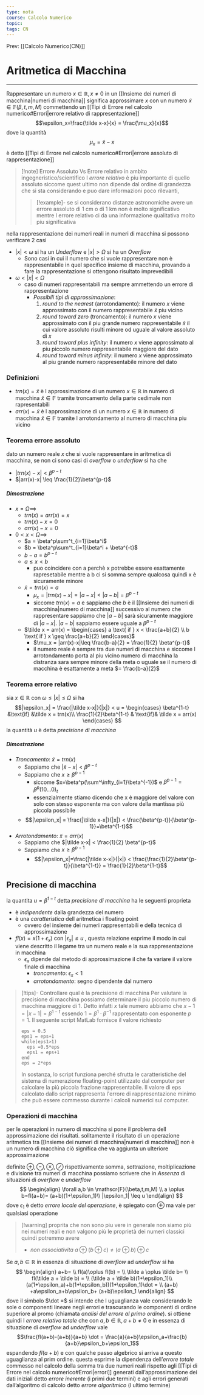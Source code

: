 ```yaml
---
type: nota
course: Calcolo Numerico
topic: 
tags: CN
---
```


Prev: [[Calcolo Numerico(CN)]]

# Aritmetica di Macchina
---
Rappresentare un numero  $x \in \mathbb{R} ,x   \not =0$  in un [[Insieme dei numeri di macchina|numeri di macchina]] significa approssimare $x$ con un numero $\tilde{x} \in \mathbb{F}(\beta,t,m,M)$ commettendo un [[Tipi di Errore nel calcolo numerico#Errori|errore relativo di rappresentazione]]
$$\epsilon_x=\frac{\tilde x-x}{x} = \frac{\mu_x}{x}$$
dove la quantità $$\mu_x = \tilde x -x$$ è detto [[Tipi di Errore nel calcolo numerico#Errori|errore assoluto di rappresentazione]]

>[!note] Errore Assoluto Vs Errore relativo
>in ambito ingegneristico/scientifico l _errore relativo_ è piu importante di quello assoluto siccome quest ultimo non dipende dal ordine di grandezza che si sta considerando e puo dare informazioni poco rilevanti, 
>> [!example]- 
>> se si considerano distanze astronomiche avere un errore assoluto di 1 cm o di 1 km non è molto significativo mentre l errore relativo ci da una informazione qualitativa molto piu significativa

nella rappresentazione dei numeri reali in numeri di macchina si possono verificare 2 casi
- $|x|< \omega$ si ha un _Underflow_ e $|x|>\Omega$ si ha un _Overflow_ 
	- Sono casi in cui il numero che si vuole rappresentare non è rappresentabile in quel specifico insieme di macchina, provando a fare la rappresentazione si ottengono risultato imprevedibili
- $\omega < |x| < \Omega$
	- caso di numeri rappresentabili ma sempre ammettendo un errore di rappresentazione 
		- _Possibili tipi di approssimazione_:
			1. _round to the nearest_ (arrotondamento): il numero $x$ viene approssimato con il numero rappresentabile $\tilde x$ piu vicino
			2. _round toward zero_ (troncamento): il numero $x$ viene approssimato con il piu grande numero rappresentabile $\tilde x$ il cui valore assoluto risulti minore od uguale al valore assoluto di $x$
			3. _round toward plus infinity_: il numero $x$ viene approssimato al piu piccolo numero rappresentabile maggiore del dato
			4. _round toward minus infinity_: il numero $x$ viene approssimato al piu grande numero rappresentabile minore del dato

### Definizioni
- $trn(x) = \tilde x$ è l approssimazione di un numero $x \in \mathbb{R}$ in numero di macchina $\tilde x \in \mathbb{F}$ tramite troncamento della parte cedimale non rapresentabili  
- $arr(x)= \tilde x$ è l approssimazione di un numero $x \in \mathbb{R}$ in numero di macchina $\tilde x \in \mathbb{F}$ tramite l arrotondamento al numero di macchina piu vicino 

### Teorema errore assoluto
 dato un numero reale $x$ che si vuole rappresentare in aritmetica di macchina, se non ci sono casi di _overflow_ o _underflow_ si ha che 
 - $|trn(x)-x| < \beta^{p-t}$
 - $|arr(x)-x| \leq \frac{1}{2}\beta^{p-t}$

##### Dimostrazione
- $x = \Omega \implies$
	- $trn(x)=arr(x)=x$
	- $trn(x)-x =0$
	- $arr(x) -x =0$
- $0 <x<\Omega \implies$
	- $a = \beta^p\sum^t_{i=1}\beta^i$
	- $b = \beta^p\sum^t_{i=1}\beta^i + \beta^{-t}$
	- $b-a = b^{p-t}$
	- $a \leq x < b$
		- puo coincidere con a perchè x potrebbe essere esattamente rapresetabile mentre a b ci si somma sempre qualcosa quindi x è sicuramente minore
	- $\tilde x = trn(x) = a$
		- $\mu_x = |trn(x)-x|=|a-x|<|a-b| = \beta^{p-t}$
		- siccome $trn(x) = a$ e sappiamo che $b$ è il [[Insieme dei numeri di macchina|numero di macchina]] successivo  al numero che rappresentare sappiamo che $|a-b|$ sarà sicuramente maggiore di $|a-x|$. $|a-b|$ sappiamo essere uguale a $\beta^{p-t}$
	- $\tilde x = arr(x) = \begin{cases} a \text{ if } x < \frac{a+b}{2} \\ b \text{ if } x \geq \frac{a+b}{2}  \end{cases}$
		- $\mu_x = |arr(x)-x|\leq \frac{b-a}{2} = \frac{1}{2} \beta^{p-t}$
		- il numero reale è sempre tra due numeri di macchina e siccome l arrotondamento porta al piu vicino numero di macchina la distranza sara sempre minore della meta o uguale se il numero di macchina è esattamente a meta $= \frac{b-a}{2}$ 

### Teorema errore relativo
sia $x \in \mathbb{R}$ con $\omega \leq |x| \leq \Omega$ si ha 
$$|\epsilon_x| = \frac{|\tilde x-x|}{|x|} < u = 
\begin{cases}
\beta^{1-t} &\text{if} &\tilde  x = trn(x)\\
\frac{1}{2}\beta^{1-t} & \text{if}& \tilde x = arr(x)
\end{cases}
$$
la quantità $u$ è detta _precisione di macchina_ 
##### Dimostrazione
- _Troncamento_: $\tilde x = trn(x)$
	- Sappiamo che $|\tilde x-x| < \beta^{p-t}$
	- Sappiamo che $x \geq \beta^{p-1}$
		- siccome $x=\beta^p(\sum^\infty_{i=1}\beta^{-1})$ e $\beta^{p-1}= \beta^p(10\dots0)_t$
		- essenzialmente stiamo dicendo che x è maggiore del valore con solo con stesso esponente ma con valore della mantissa  più piccola possibile
	- $$|\epsilon_x| = \frac{|\tilde x-x|}{|x|} < \frac{\beta^{p-t}}{\beta^{p-1}}=\beta^{1-t}$$
- _Arrotondamento_: $\tilde x = arr(x)$
	- Sappiamo che $|\tilde x-x| < \frac{1}{2} \beta^{p-t}$
	- Sappiamo che $x \geq \beta^{p-1}$
		- $$|\epsilon_x|=\frac{|\tilde x-x|}{|x|} < \frac{\frac{1}{2}\beta^{p-t}}{\beta^{1-t}} = \frac{1}{2}\beta^{1-t}$$



## Precisione di macchina
la quantita $u = \beta^{1-t}$ detta _precisione di macchina_ ha le seguenti proprieta
- è _indipendente_ dalla grandezza del numero 
- è una _caratteristica_ dell aritmetica i floating point
	- ovvero del insieme dei numeri rappresentabili e della tecnica di approssimazione
- $fl(x)=x(1+\epsilon_x)$ con $|\epsilon_x| \leq u$ , questa relazione esprime il modo in cui viene descritto il legame tra un numero reale e la sua rappresentazione in macchina
	- $\epsilon_x$ dipende dal metodo di approssimazione il che fa variare il valore finale di macchina 
		- _troncamento_: $\epsilon_x < 1$
		- _arrotondamento_: segno dipendente dal numero

> [!tips]- Controllare qual è la precisione di macchina
> Per valutare la precisione di macchina possiamo determinare il piu piccolo numero di macchina maggiore di $1$. Detto infatti $x$ tale numero abbiamo che $x − 1 = |x−1| = \beta^{1−t}$ essendo $1 = \beta^1 \cdot \beta^{−1}$ rappresentato con esponente $p = 1$. Il seguente script MatLab fornisce il valore richiesto 
> ```mathlab
>eps = 0.5
>eps1 = eps+1
>while(eps1>1)
>	eps =0.5*eps
>	eps1 = eps+1
>end
>eps = 2*eps
>```
>In sostanza, lo script funziona perché sfrutta le caratteristiche del sistema di numerazione floating-point utilizzato dal computer per calcolare la più piccola frazione rappresentabile. Il valore di eps calcolato dallo script rappresenta l'errore di rappresentazione minimo che può essere commesso durante i calcoli numerici sul computer.


### Operazioni di macchina
per le operazioni in numero di macchina si pone il problema dell approssimazione dei risultati. solitamente il risultato di un operazione aritmetica tra [[Insieme dei numeri di macchina|numeri di macchina]] non è un numero di macchina ciò significa che va aggiunta un ulteriore approssimazione  

definite $\oplus,\ominus,\otimes,\oslash$ rispettivamente somma, sottrazione, moltiplicazione e divisione tra numeri di macchina possiamo scrivere che in _Assenza_ di situazioni di _overflow_ e _underflow_
$$
\begin{align}
\forall a,b \in \mathscr{F}(\beta,t,m,M) \\ a \oplus b=fl(a+b)= (a+b)(1+\epsilon_1)\\ |\epsilon_1| \leq u
\end{align}
$$
dove $\epsilon_1$ è detto _errore locale del operazione_, è spiegato con $\oplus$ ma vale per qualsiasi operazione

> [!warning] proprita che non sono piu vere
> in generale non siamo più nei numeri reali e non valgono più le proprietà dei numeri classici quindi potremmo avere 
> - _non associativita_ $a \oplus(b\oplus c) \not = (a \oplus b)\oplus c$



Se $a,b \in \mathbb{R}$  in essenza di situazione di _overflow_ ad _underflow_ si ha
$$
\begin{align}
a+b= \\
fl(a)\oplus fl(b) = \\
\tilde a \oplus \tilde b= \\
fl(\tilde a + \tilde b) = \\
(\tilde a + \tilde b)(1+\epsilon_1)\\
(a(1+\epsilon_a)+b(1+\epsilon_b))(1+\epsilon_1)\dot = \\ (a+b) +a\epsilon_a+b\epsilon_b+ (a+b)\epsilon_1
\end{align}
$$
dove il simbolo $\dot =$ si intende che l uguaglianza vale considerando le sole o componenti lineare negli errori e trascurando le componenti di ordine superiore al promo (chiamata _analisi del errore al primo ordine_). 
si ottiene quindi l _errore relativo totale_ che con $a,b \in \mathbb{R}, a+b \not = 0$  e in essenza di situazione di _overflow_ ad _underflow_ vale 
$$\frac{fl(a+b)-(a+b)}{a+b} \dot = \frac{a}{a+b}\epsilon_a+\frac{b}{a+b}\epsilon_b+\epsilon_1$$
espandendo $fl(a+b)$ e con qualche passo algebrico si arriva a questo uguaglianza al prim ordine. questa esprime la dipendenza dell’_errore totale_ commesso nel calcolo della somma tra due numeri reali rispetto agli [[Tipi di Errore nel calcolo numerico#Errori|errori]] generati dall’approssimazione dei dati iniziali detto _errore inerente_  (i primi due termini) e agli errori generati dall’algoritmo di calcolo detto _errore algoritmico_ 
(l ultimo termine)



